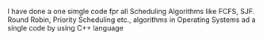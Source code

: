 I have done a one simgle code fpr all Scheduling Algorithms like FCFS, SJF. Round Robin, Priority Scheduling etc., algorithms in Operating Systems ad a single code by using C++ language
